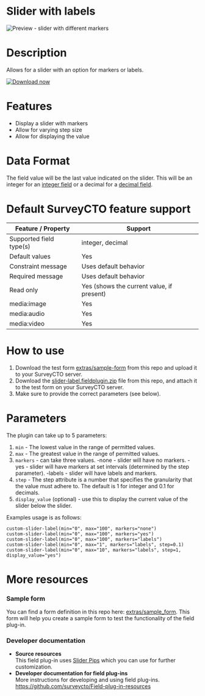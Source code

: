# Slider with labels
![Preview - slider with different markers](/extras/preview.jpg)


# Description
Allows for a slider with an option for markers or labels.

[![Download now](extras/download-button.png)](https://github.com/surveycto/slider-label/raw/master/slider-label.fieldplugin.zip)

# Features
* Display a slider with markers
* Allow for varying step size
* Allow for displaying the value

# Data Format
The field value will be the last value indicated on the slider. This will be an integer for an [integer field](https://docs.surveycto.com/02-designing-forms/01-core-concepts/03f.field-types-integer.html) or a decimal for a [decimal field](https://docs.surveycto.com/02-designing-forms/01-core-concepts/03g.field-types-decimal.html).

# Default SurveyCTO feature support

Feature / Property |	Support
------------------ |  ---------
Supported field type(s) |	integer, decimal
Default values	| Yes
Constraint message	| Uses default behavior
Required message | Uses default behavior
Read only	| Yes (shows the current value, if present)
media:image	| Yes
media:audio	| Yes
media:video	| Yes

# How to use

1. Download the test form [extras/sample-form](https://github.com/surveycto/slider-label/raw/master/extras/sample-form/Sample%20form%20-%20slider-labe%20field%20plug-inl.xlsx) from this repo and upload it to your SurveyCTO server.
1. Download the [slider-label.fieldplugin.zip](https://github.com/surveycto/slider-label/raw/master/slider-label.fieldplugin.zip) file from this repo, and attach it to the test form on your SurveyCTO server.
1. Make sure to provide the correct parameters (see below).

# Parameters
The plugin can take up to 5 parameters:

1. `min` - The lowest value in the range of permitted values.
2. `max` - The greatest value in the range of permitted values.
3. `markers` - can take three values.
  -none - slider will have no markers.
  -yes - slider will have markers at set intervals (determined by the step parameter).
  -labels - slider will have labels and markers.
4. `step` - The step attribute is a number that specifies the granularity that the value must adhere to. The default is 1 for integer and 0.1 for decimals.
5. `display_value` (optional) - use this to display the current value of the slider below the slider.

Examples usage is as follows:

`custom-slider-label(min="0", max="100", markers="none")`  
`custom-slider-label(min="0", max="100", markers="yes")`  
`custom-slider-label(min="0", max="100", markers="labels")`  
`custom-slider-label(min="0", max="1", markers="labels", step=0.1)`  
`custom-slider-label(min="0", max="10", markers="labels", step=1, display_value="yes")`  

# More resources
### Sample form
You can find a form definition in this repo here: [extras/sample_form](https://github.com/surveycto/slider-label/raw/master/extras/sample-form/Sample%20form%20-%20slider-labe%20field%20plug-inl.xlsx). This form will help you create a sample form to test the functionality of the field plug-in.

### Developer documentation   
* **Source resources** <br>
This field plug-in uses [Slider Pips](https://simeydotme.github.io/jQuery-ui-Slider-Pips/#styling-circles) which you can use for further customization.
* **Developer documentation for field plug-ins** <br>
More instructions for developing and using field plug-ins. https://github.com/surveycto/Field-plug-in-resources
